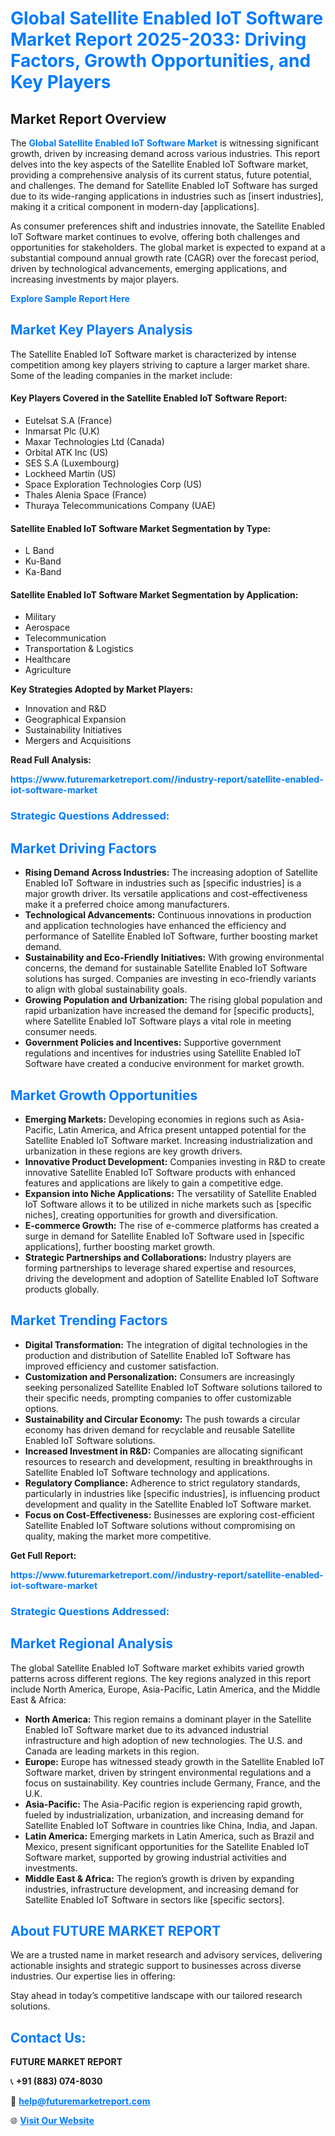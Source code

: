 <h1 style="color: #007BFF;">Global Satellite Enabled IoT Software Market Report 2025-2033: Driving Factors, Growth Opportunities, and Key Players</h1>

<section id="overview">
<h2>Market Report Overview</h2>
<p>The <a href="https://www.futuremarketreport.com//industry-report/satellite-enabled-iot-software-market" style="color: #007BFF; text-decoration: none;"><strong>Global Satellite Enabled IoT Software Market</strong></a> is witnessing significant growth, driven by increasing demand across various industries. This report delves into the key aspects of the Satellite Enabled IoT Software market, providing a comprehensive analysis of its current status, future potential, and challenges. The demand for Satellite Enabled IoT Software has surged due to its wide-ranging applications in industries such as [insert industries], making it a critical component in modern-day [applications].</p>
<p>As consumer preferences shift and industries innovate, the Satellite Enabled IoT Software market continues to evolve, offering both challenges and opportunities for stakeholders. The global market is expected to expand at a substantial compound annual growth rate (CAGR) over the forecast period, driven by technological advancements, emerging applications, and increasing investments by major players.</p>
</section>

<section id="overview">
<p><a href="https://www.futuremarketreport.com//request-sample/reportId=63021" style="color: #007BFF; text-decoration: none;"><strong>Explore Sample Report Here</strong></a></p>
</section>

<section id="key-players">
<h2 style="color: #007BFF;">Market Key Players Analysis</h2>
<p>The Satellite Enabled IoT Software market is characterized by intense competition among key players striving to capture a larger market share. Some of the leading companies in the market include:</p>
<h4>Key Players Covered in the Satellite Enabled IoT Software Report:</h4>
<ul><li>Eutelsat S.A (France)</li><li>Inmarsat Plc (U.K)</li><li>Maxar Technologies Ltd (Canada)</li><li>Orbital ATK Inc (US)</li><li>SES S.A (Luxembourg)</li><li>Lockheed Martin (US)</li><li>Space Exploration Technologies Corp (US)</li><li>Thales Alenia Space (France)</li><li>Thuraya Telecommunications Company (UAE)</li></ul>
<h4>Satellite Enabled IoT Software Market Segmentation by Type:</h4>
<ul><li>L Band</li><li>Ku-Band</li><li>Ka-Band</li></ul>

<h4>Satellite Enabled IoT Software Market Segmentation by Application:</h4>
<ul><li>Military</li><li>Aerospace</li><li>Telecommunication</li><li>Transportation &amp; Logistics</li><li>Healthcare</li><li>Agriculture</li></ul>
<p><strong>Key Strategies Adopted by Market Players:</strong></p>
<ul>
<li>Innovation and R&D</li>
<li>Geographical Expansion</li>
<li>Sustainability Initiatives</li>
<li>Mergers and Acquisitions</li>
</ul>
</section>

<section>
<p><strong>Read Full Analysis: </strong></p><a href="https://www.futuremarketreport.com//industry-report/satellite-enabled-iot-software-market" style="color: #007BFF; text-decoration: none;"><strong>https://www.futuremarketreport.com//industry-report/satellite-enabled-iot-software-market</strong></a>
<h3 style="color: #007BFF;">Strategic Questions Addressed:</h3>
</section>

<section id="driving-factors">
<h2 style="color: #007BFF;">Market Driving Factors</h2>
<ul>
<li><strong>Rising Demand Across Industries:</strong> The increasing adoption of Satellite Enabled IoT Software in industries such as [specific industries] is a major growth driver. Its versatile applications and cost-effectiveness make it a preferred choice among manufacturers.</li>
<li><strong>Technological Advancements:</strong> Continuous innovations in production and application technologies have enhanced the efficiency and performance of Satellite Enabled IoT Software, further boosting market demand.</li>
<li><strong>Sustainability and Eco-Friendly Initiatives:</strong> With growing environmental concerns, the demand for sustainable Satellite Enabled IoT Software solutions has surged. Companies are investing in eco-friendly variants to align with global sustainability goals.</li>
<li><strong>Growing Population and Urbanization:</strong> The rising global population and rapid urbanization have increased the demand for [specific products], where Satellite Enabled IoT Software plays a vital role in meeting consumer needs.</li>
<li><strong>Government Policies and Incentives:</strong> Supportive government regulations and incentives for industries using Satellite Enabled IoT Software have created a conducive environment for market growth.</li>
</ul>
</section>

<section id="growth-opportunities">
<h2 style="color: #007BFF;">Market Growth Opportunities</h2>
<ul>
<li><strong>Emerging Markets:</strong> Developing economies in regions such as Asia-Pacific, Latin America, and Africa present untapped potential for the Satellite Enabled IoT Software market. Increasing industrialization and urbanization in these regions are key growth drivers.</li>
<li><strong>Innovative Product Development:</strong> Companies investing in R&D to create innovative Satellite Enabled IoT Software products with enhanced features and applications are likely to gain a competitive edge.</li>
<li><strong>Expansion into Niche Applications:</strong> The versatility of Satellite Enabled IoT Software allows it to be utilized in niche markets such as [specific niches], creating opportunities for growth and diversification.</li>
<li><strong>E-commerce Growth:</strong> The rise of e-commerce platforms has created a surge in demand for Satellite Enabled IoT Software used in [specific applications], further boosting market growth.</li>
<li><strong>Strategic Partnerships and Collaborations:</strong> Industry players are forming partnerships to leverage shared expertise and resources, driving the development and adoption of Satellite Enabled IoT Software products globally.</li>
</ul>
</section>

<section id="trending-factors">
<h2 style="color: #007BFF;">Market Trending Factors</h2>
<ul>
<li><strong>Digital Transformation:</strong> The integration of digital technologies in the production and distribution of Satellite Enabled IoT Software has improved efficiency and customer satisfaction.</li>
<li><strong>Customization and Personalization:</strong> Consumers are increasingly seeking personalized Satellite Enabled IoT Software solutions tailored to their specific needs, prompting companies to offer customizable options.</li>
<li><strong>Sustainability and Circular Economy:</strong> The push towards a circular economy has driven demand for recyclable and reusable Satellite Enabled IoT Software solutions.</li>
<li><strong>Increased Investment in R&D:</strong> Companies are allocating significant resources to research and development, resulting in breakthroughs in Satellite Enabled IoT Software technology and applications.</li>
<li><strong>Regulatory Compliance:</strong> Adherence to strict regulatory standards, particularly in industries like [specific industries], is influencing product development and quality in the Satellite Enabled IoT Software market.</li>
<li><strong>Focus on Cost-Effectiveness:</strong> Businesses are exploring cost-efficient Satellite Enabled IoT Software solutions without compromising on quality, making the market more competitive.</li>
</ul>
</section>

<section>
<p><strong>Get Full Report: </strong></p><a href="https://www.futuremarketreport.com//industry-report/satellite-enabled-iot-software-market" style="color: #007BFF; text-decoration: none;"><strong>https://www.futuremarketreport.com//industry-report/satellite-enabled-iot-software-market</strong></a>
<h3 style="color: #007BFF;">Strategic Questions Addressed:</h3>
</section>


<section id="regional-analysis">
<h2 style="color: #007BFF;">Market Regional Analysis</h2>
<p>The global Satellite Enabled IoT Software market exhibits varied growth patterns across different regions. The key regions analyzed in this report include North America, Europe, Asia-Pacific, Latin America, and the Middle East & Africa:</p>
<ul>
<li><strong>North America:</strong> This region remains a dominant player in the Satellite Enabled IoT Software market due to its advanced industrial infrastructure and high adoption of new technologies. The U.S. and Canada are leading markets in this region.</li>
<li><strong>Europe:</strong> Europe has witnessed steady growth in the Satellite Enabled IoT Software market, driven by stringent environmental regulations and a focus on sustainability. Key countries include Germany, France, and the U.K.</li>
<li><strong>Asia-Pacific:</strong> The Asia-Pacific region is experiencing rapid growth, fueled by industrialization, urbanization, and increasing demand for Satellite Enabled IoT Software in countries like China, India, and Japan.</li>
<li><strong>Latin America:</strong> Emerging markets in Latin America, such as Brazil and Mexico, present significant opportunities for the Satellite Enabled IoT Software market, supported by growing industrial activities and investments.</li>
<li><strong>Middle East & Africa:</strong> The region’s growth is driven by expanding industries, infrastructure development, and increasing demand for Satellite Enabled IoT Software in sectors like [specific sectors].</li>
</ul>
</section>

<footer>
<h2 style="color: #007BFF;">About FUTURE MARKET REPORT</h2>
<p>We are a trusted name in market research and advisory services, delivering actionable insights and strategic support to businesses across diverse industries. Our expertise lies in offering:</p>

<p>Stay ahead in today’s competitive landscape with our tailored research solutions.</p>

<h2 style="color: #007BFF;">Contact Us:</h2>
<p><strong>FUTURE MARKET REPORT</strong></p>
<p>📞 <strong>+91 (883) 074-8030</strong></p>
<p>📧 <strong><a href="mailto:help@futuremarketreport.com" style="color: #007BFF;">help@futuremarketreport.com</a></strong></p>
<p>🌐 <strong><a href="https://www.futuremarketreport.com/" style="color: #007BFF;">Visit Our Website</a></strong></p>
</footer>